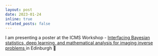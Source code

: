```yaml
---
layout: post
date: 2023-01-24
inline: true
related_posts: false
---
```



I am presenting a poster at the ICMS Workshop - <a href="https://www.icms.org.uk/workshops/2023/interfacing-bayesian-statistics-machine-learning-applied-analysis-and-blind-and-semi"> Interfacing Bayesian statistics, deep learning, and mathematical analysis for imaging inverse problems </a> in Edinburgh 🤗